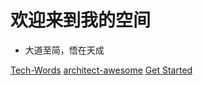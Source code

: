 # 欢迎来到我的空间

- 大道至简，悟在天成

[Tech-Words](Awesome-Tech-Words)
[architect-awesome](https://github.com/xingshaocheng/architect-awesome)
[Get Started](README)